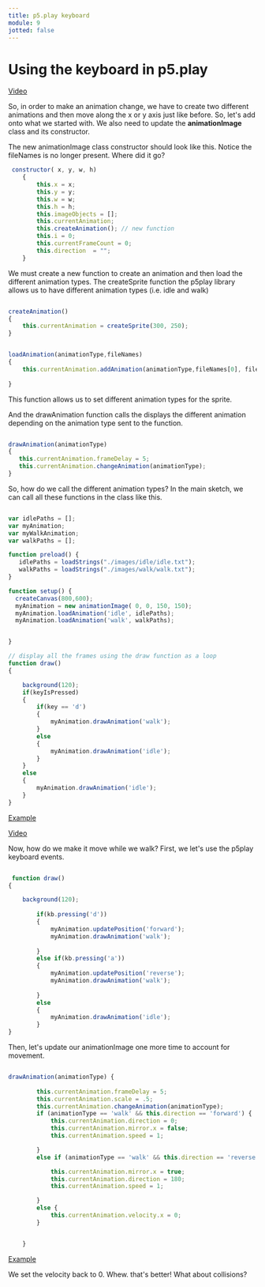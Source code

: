 ```yaml
---
title: p5.play keyboard 
module: 9
jotted: false
---
```


# Using the keyboard in p5.play

<a href="https://youtu.be/tHpKdgUMm3U" target="_blank">Video</a>

So, in order to make an animation change, we have to create two different animations and then move along the x or y axis just like before.  So, let's add onto what we started with.  We also need to update the **animationImage** class and its constructor.

The new animationImage class constructor should look like this. Notice the fileNames is no longer present.  Where did it go?

```js
 constructor( x, y, w, h)
    {
        this.x = x;
        this.y = y;
        this.w = w;
        this.h = h;
        this.imageObjects = [];
        this.currentAnimation;
        this.createAnimation(); // new function
        this.i = 0;
        this.currentFrameCount = 0;
        this.direction  = "";      
    }

```

We must create a new function to create an animation and then load the different animation types.
The createSprite function the p5play library allows us to have different animation types (i.e. idle and walk)

```js

createAnimation()
{
    this.currentAnimation = createSprite(300, 250);
}

```

```js

loadAnimation(animationType,fileNames)
{ 
    this.currentAnimation.addAnimation(animationType,fileNames[0], fileNames[fileNames.length-1]);
       
}

```
This function allows us to set different animation types for the sprite. 

And the drawAnimation function calls the displays the different animation depending on the animation type sent to the function.

```js

drawAnimation(animationType)
{  
   this.currentAnimation.frameDelay = 5; 
   this.currentAnimation.changeAnimation(animationType);         
}

```

So, how do we call the different animation types? In the main sketch, we can call all these functions in the class like this.

```js

var idlePaths = [];
var myAnimation;
var myWalkAnimation;
var walkPaths = [];

function preload() {
   idlePaths = loadStrings("./images/idle/idle.txt");
   walkPaths = loadStrings("./images/walk/walk.txt");
}

function setup() {
  createCanvas(800,600);
  myAnimation = new animationImage( 0, 0, 150, 150);
  myAnimation.loadAnimation('idle', idlePaths);
  myAnimation.loadAnimation('walk', walkPaths);


}

// display all the frames using the draw function as a loop
function draw() 
{

    background(120);
    if(keyIsPressed)
    {
        if(key == 'd')
        {
            myAnimation.drawAnimation('walk');
        }
        else
        {
            myAnimation.drawAnimation('idle');
        }
    }
    else
    {
        myAnimation.drawAnimation('idle');
    }   
}

```

<a href="https://github.com/Montana-Media-Arts/220_CreativeCoding2-Spring2025-Samples/blob/main/Week%208/Change%20Animations%20example.zip" target="_blank"> Example</a>


<a href="https://youtu.be/61hEdXTZHWo" target="_blank">Video</a>

Now, how do we make it move while we walk?  First, we let's use the p5play keyboard events.

```js

 function draw() 
{

    background(120);
   
        if(kb.pressing('d'))
        {
            myAnimation.updatePosition('forward');
            myAnimation.drawAnimation('walk');
            
        }
        else if(kb.pressing('a'))
        {
            myAnimation.updatePosition('reverse');
            myAnimation.drawAnimation('walk');
            
        }
        else
        {
            myAnimation.drawAnimation('idle');
        }   
}

```

Then, let's update our animationImage one more time to account for movement.

```js

drawAnimation(animationType) {
        
        this.currentAnimation.frameDelay = 5;
        this.currentAnimation.scale = .5;
        this.currentAnimation.changeAnimation(animationType);
        if (animationType == 'walk' && this.direction == 'forward') {
            this.currentAnimation.direction = 0;
            this.currentAnimation.mirror.x = false;
            this.currentAnimation.speed = 1;

        }
        else if (animationType == 'walk' && this.direction == 'reverse') {

            this.currentAnimation.mirror.x = true;
            this.currentAnimation.direction = 180;
            this.currentAnimation.speed = 1;

        }
        else {
            this.currentAnimation.velocity.x = 0;
        }


    }

```

<a href="https://github.com/Montana-Media-Arts/220_CreativeCoding2-Spring2025-Samples/blob/main/Week%208/Change%20Direction%20example.zip" target="_blank">Example</a>

We set the velocity back to 0.  Whew. that's better!  What about collisions?

